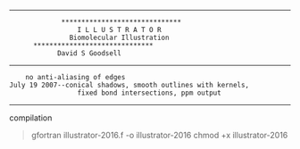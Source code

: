 --------------------------------------------------------------------
                 ******************************
                     I L L U S T R A T O R
                   Biomolecular Illustration
		  ******************************
		        David S Goodsell
--------------------------------------------------------------------

		no anti-aliasing of edges
	July 19 2007--conical shadows, smooth outlines with kernels,
                     fixed bond intersections, ppm output

--------------------------------------------------------------------
compilation
>gfortran illustrator-2016.f -o illustrator-2016
>chmod +x  illustrator-2016
